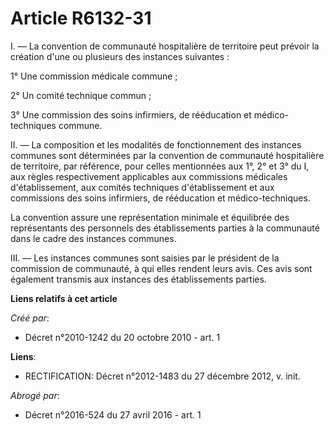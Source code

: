 # Article R6132-31

I. ― La convention de communauté hospitalière de territoire peut prévoir la création d'une ou plusieurs des instances
suivantes : 

1° Une commission médicale commune ; 

2° Un comité technique commun ; 

3° Une commission des soins infirmiers, de rééducation et médico-techniques commune. 

II. ― La composition et les modalités de fonctionnement des instances communes sont déterminées par la convention de
communauté hospitalière de territoire, par référence, pour celles mentionnées aux 1°, 2° et 3° du I, aux règles
respectivement applicables aux commissions médicales d'établissement, aux comités techniques d'établissement et aux
commissions des soins infirmiers, de rééducation et médico-techniques. 

La convention assure une représentation minimale et équilibrée des représentants des personnels des établissements parties à
la communauté dans le cadre des instances communes. 

III. ― Les instances communes sont saisies par le président de la commission de communauté, à qui elles rendent leurs avis.
Ces avis sont également transmis aux instances des établissements parties.

**Liens relatifs à cet article**

_Créé par_:

  - Décret n°2010-1242 du 20 octobre 2010 - art. 1

**Liens**:

  - RECTIFICATION: Décret n°2012-1483 du 27 décembre 2012, v. init.

_Abrogé par_:

  - Décret n°2016-524 du 27 avril 2016 - art. 1
